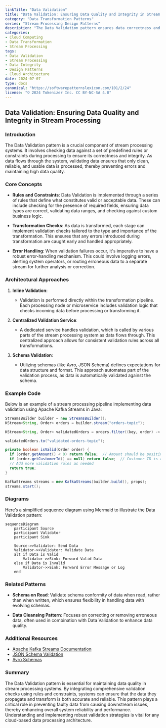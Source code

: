 ```yaml
---
linkTitle: "Data Validation"
title: "Data Validation: Ensuring Data Quality and Integrity in Stream Processing"
category: "Data Transformation Patterns"
series: "Stream Processing Design Patterns"
description: "The Data Validation pattern ensures data correctness and integrity by checking data against defined rules or constraints during stream processing transformations. This pattern helps prevent inaccurate, incomplete, or inconsistent data from propagating through the system."
categories:
- Cloud Computing
- Data Transformation
- Stream Processing
tags:
- Data Validation
- Stream Processing
- Data Integrity
- Design Patterns
- Cloud Architecture
date: 2024-07-07
type: docs
canonical: "https://softwarepatternslexicon.com/101/2/24"
license: "© 2024 Tokenizer Inc. CC BY-NC-SA 4.0"
---
```


## Data Validation: Ensuring Data Quality and Integrity in Stream Processing

### Introduction

The Data Validation pattern is a crucial component of stream processing systems. It involves checking data against a set of predefined rules or constraints during processing to ensure its correctness and integrity. As data flows through the system, validating data ensures that only clean, reliable, and usable data is processed, thereby preventing errors and maintaining high data quality.

### Core Concepts

- **Rules and Constraints**: Data Validation is implemented through a series of rules that define what constitutes valid or acceptable data. These can include checking for the presence of required fields, ensuring data types are correct, validating data ranges, and checking against custom business logic.
  
- **Transformation Checks**: As data is transformed, each stage can implement validation checks tailored to the type and importance of the transformation. This ensures that any errors introduced during transformation are caught early and handled appropriately.

- **Error Handling**: When validation failures occur, it's imperative to have a robust error-handling mechanism. This could involve logging errors, alerting system operators, or routing erroneous data to a separate stream for further analysis or correction.

### Architectural Approaches

1. **Inline Validation**:
   - Validation is performed directly within the transformation pipeline. Each processing node or microservice includes validation logic that checks incoming data before processing or transforming it.

2. **Centralized Validation Service**:
   - A dedicated service handles validation, which is called by various parts of the stream processing system as data flows through. This centralized approach allows for consistent validation rules across all transformations.

3. **Schema Validation**:
   - Utilizing schemas (like Avro, JSON Schema) defines expectations for data structure and format. This approach automates part of the validation process, as data is automatically validated against the schema.

### Example Code

Below is an example of a stream processing pipeline implementing data validation using Apache Kafka Streams in Java:

```java
StreamsBuilder builder = new StreamsBuilder();
KStream<String, Order> orders = builder.stream("orders-topic");

KStream<String, Order> validatedOrders = orders.filter((key, order) -> isValid(order));

validatedOrders.to("validated-orders-topic");

private boolean isValid(Order order) {
  if (order.getAmount() < 0) return false;  // Amount should be positive
  if (order.getCustomerId() == null) return false;  // Customer ID is required
  // Add more validation rules as needed
  return true;
}

KafkaStreams streams = new KafkaStreams(builder.build(), props);
streams.start();
```

### Diagrams

Here’s a simplified sequence diagram using Mermaid to illustrate the Data Validation pattern:

```mermaid
sequenceDiagram
    participant Source
    participant Validator
    participant Sink

    Source->>Validator: Send Data
    Validator->>Validator: Validate Data
    alt if Data is Valid
        Validator->>Sink: Forward Valid Data
    else if Data is Invalid
        Validator->>Sink: Forward Error Message or Log
    end
```

### Related Patterns

- **Schema on Read**: Validate schema conformity of data when read, rather than when written, which ensures flexibility in handling data with evolving schemas.
  
- **Data Cleansing Pattern**: Focuses on correcting or removing erroneous data, often used in combination with Data Validation to enhance data quality.

### Additional Resources

- [Apache Kafka Streams Documentation](https://kafka.apache.org/documentation/)
- [JSON Schema Validation](https://json-schema.org/)
- [Avro Schemas](https://avro.apache.org/docs/current/)
  
### Summary

The Data Validation pattern is essential for maintaining data quality in stream processing systems. By integrating comprehensive validation checks using rules and constraints, systems can ensure that the data they propagate and transform is both accurate and reliable. This pattern plays a critical role in preventing faulty data from causing downstream issues, thereby enhancing overall system reliability and performance. Understanding and implementing robust validation strategies is vital for any cloud-based data processing architecture.
